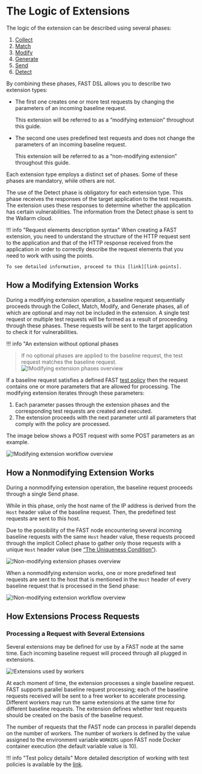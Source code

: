 [img-phases-mod-overview]:              ../../images/fast/dsl/common/mod-phases.png
[img-phases-non-mod-overview]:          ../../images/fast/dsl/common/non-mod-phases.png
[img-mod-workflow]:                     ../../images/fast/dsl/common/mod-workflow.png
[img-non-mod-workflow]:                 ../../images/fast/dsl/common/non-mod-workflow.png
[img-workers]:                          ../../images/fast/dsl/en/workers.png

[img-incomplete-policy]:                ../../images/fast/dsl/common/incomplete-policy.png
[img-incomplete-policy-remediation-1]:  ../../images/fast/dsl/common/incomplete-policy-remediation-1.png
[img-incomplete-policy-remediation-2]:  ../../images/fast/dsl/common/incomplete-policy-remediation-2.png
[img-wrong-baseline]:                   ../../images/fast/dsl/common/wrong-baseline.png   

[link-policy]:              ../TERMS-GLOSSARY.md#test-policy
[doc-policy-in-detail]:     ../operations/test-policy/overview.md

[link-phase-collect]:       phase-collect.md
[link-phase-match]:         phase-match.md
[link-phase-modify]:        phase-modify.md
[link-phase-generate]:      phase-generate.md
[link-phase-send]:          phase-send.md
[link-phase-detect]:        detect/phase-detect.md

[doc-collect-uniq]:         phase-collect.md#the-uniqueness-condition
[doc-point-uri]:            points/parsers/http.md#uri-filter

[link-points]:              points/intro.md


# The Logic of Extensions

The logic of the extension can be described using several phases:
1.  [Collect][link-phase-collect]
2.  [Match][link-phase-match]
3.  [Modify][link-phase-modify]
4.  [Generate][link-phase-generate]
5.  [Send][link-phase-send]
6.  [Detect][link-phase-detect]

By combining these phases, FAST DSL allows you to describe two extension types:
* The first one creates one or more test requests by changing the parameters of an incoming baseline request.

    This extension will be referred to as a “modifying extension” throughout this guide.

* The second one uses predefined test requests and does not change the parameters of an incoming baseline request.

    This extension will be referred to as a “non-modifying extension” throughout this guide.

Each extension type employs a distinct set of phases. Some of these phases are mandatory, while others are not. 

The use of the Detect phase is obligatory for each extension type. This phase receives the responses of the target application to the test requests. The extension uses these responses to determine whether the application has certain vulnerabilities. The information from the Detect phase is sent to the Wallarm cloud.

!!! info "Request elements description syntax"
    When creating a FAST extension, you need to understand the structure of the HTTP request sent to the application and that of the HTTP response received from the application in order to correctly describe the request elements that you need to work with using the points.
    
    To see detailed information, proceed to this [link][link-points].
 
##  How a Modifying Extension Works

During a modifying extension operation, a baseline request sequentially proceeds through the Collect, Match, Modify, and Generate phases, all of which are optional and may not be included in the extension. A single test request or multiple test requests will be formed as a result of proceeding through these phases. These requests will be sent to the target application to check it for vulnerabilities.

<!-- -->
!!! info "An extension without optional phases
>   
>   If no optional phases are applied to the baseline request, the test request matches the baseline request. 
 ![!Modifying extension phases overview][img-phases-mod-overview]

If a baseline request satisfies a defined FAST [test policy][doc-policy-in-detail] then the request contains one or more parameters that are allowed for processing. The modifying extension iterates through these parameters:
 1. Each parameter passes through the extension phases and the corresponding test requests are created and executed.
 2. The extension proceeds with the next parameter until all parameters that comply with the policy are processed.  

The image below shows a POST request with some POST parameters as an example.

![!Modifying extension workflow overview][img-mod-workflow]


##  How a Nonmodifying Extension Works

During a nonmodifying extension operation, the baseline request proceeds through a single Send phase.

While in this phase, only the host name of the IP address is derived from the `Host` header value of the baseline request. Then, the predefined test requests are sent to this host. 

Due to the possibility of the FAST node encountering several incoming baseline requests with the same `Host` header value, these requests proceed through the implicit Collect phase to gather only those requests with a unique `Host` header value (see [“The Uniqueness Condition”][doc-collect-uniq]).

![!Non-modifying extension phases overview][img-phases-non-mod-overview]

When a nonmodifying extension works, one or more predefined test requests are sent to the host that is mentioned in the `Host` header of every baseline request that is processed in the Send phase:

![!Non-modifying extension workflow overview][img-non-mod-workflow]


##  How Extensions Process Requests

### Processing a Request with Several Extensions

Several extensions may be defined for use by a FAST node at the same time.
Each incoming baseline request will proceed through all plugged in extensions.

![!Extensions used by workers][img-workers]

At each moment of time, the extension processes a single baseline request. FAST supports parallel baseline request processing; each of the baseline requests received will be sent to a free worker to accelerate processing. Different workers may run the same extensions at the same time for different baseline requests. The extension defines whether test requests should be created on the basis of the baseline request.

The number of requests that the FAST node can process in parallel depends on the number of workers. The number of workers is defined by the value assigned to the environment variable `WORKERS` upon FAST node Docker container execution (the default variable value is 10).

!!! info "Test policy details"
    More detailed description of working with test policies is available by the [link][doc-policy-in-detail].
